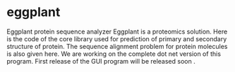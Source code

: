eggplant
========

Eggplant protein sequence analyzer 
Eggplant is a proteomics solution. Here is the code of the core library used for prediction of primary and secondary structure of protein. The sequence alignment problem for protein molecules is also given here.  We are working on the complete dot net version of this program. First release of the GUI program will be released soon .
